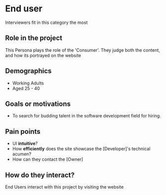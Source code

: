 # End user

Interviewers fit in this category the most

## Role in the project

This Persona plays the role of the 'Consumer'.
They judge both the content, and how its portrayed on the website

## Demographics

- Working Adults
- Aged 25 - 40

## Goals or motivations

- To search for budding talent in the software development field for hiring.

## Pain points

- UI **intuitive**?
- How **efficiently** does the site showcase the [Developer]'s technical acumen?
- How can they contact the [Owner]

## How do they interact?

End Users interact with this project by visiting the website
